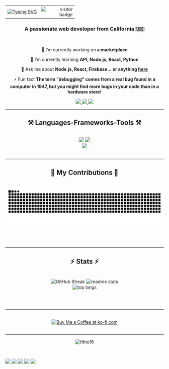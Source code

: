 <table width="100%">
  <tr>
    <td align="left">
      <a href="https://git.io/typing-svg">
        <img src="https://readme-typing-svg.herokuapp.com?font=Righteous&size=25&duration=3000&pause=1000&background=0000FF00&width=435&lines=Hi+There!+%F0%9F%91%8B;Welcome+to+my+GitHub+%F0%9F%92%9C;Let%E2%80%99s+build+something+together!+%F0%9F%9A%80" alt="Typing SVG" />
      </a>
    </td>
    <td align="right" width="100px">
      <img src="https://visitor-badge.laobi.icu/badge?page_id=Ifthe16" alt="visitor badge"/>
    </td>
  </tr>
</table>


<h3 align="center">A passionate web developer from California 🇺🇸</h3>

<br/>

<div align="center">
 
 🔭 I’m currently working on **a marketplace**
 
 🌱 I’m currently learning **API, Node.js, React, Python**

💬 Ask me about **Node.js, React, Firebase... or anything [here](https://github.com/Ifthe16/Ifthe16/issues)**

⚡ Fun fact **The term "debugging" comes from a real bug found in a computer in 1947, but you might find more bugs in your code than in a hardware store!**

 </div>
 
<div align="center"> 
  <a href="mailto:@gmail.com">
    <img src="https://img.shields.io/badge/Gmail-333333?style=for-the-badge&logo=gmail&logoColor=red" />
  </a>
  <a href="https://linkedin.com/" target="_blank">
    <img src="https://img.shields.io/badge/LinkedIn-0077B5?style=for-the-badge&logo=linkedin&logoColor=white" target="_blank" />
  </a>
  <a href="https://github.com" target="_blank">
     <img src="https://img.shields.io/badge/Portfolio-FF5722?style=for-the-badge&logo=todoist&logoColor=white" target="_blank" /> <!-- sqlite, safari, google-chrome are other good icon options -->
  </a>
</div>

 <hr/>
 
<h2 align="center">⚒️ Languages-Frameworks-Tools ⚒️</h2>
<br/>
<div align="center">
    <img src="https://skillicons.dev/icons?i=react,bootstrap,mui,html,css,vscode,github,figma,tailwind,git,unity" />
    <img src="https://skillicons.dev/icons?i=nodejs,express,python,javascript,typescript,firebase,mongodb,c,java,nextjs,mysql,vscode,codepen" /><br>
    <img src="https://skillicons.dev/icons?i=blender,bash,aiscript,django,bots,devto,ai,netlify,notion,ps,powershell,pycharm,replit,wordpress" /><br>
</div>

<br/>
<hr/>

<div align="center">
  <h2>🐍 My Contributions 🐍</h2>
  <br>
  <img alt="snake eating my contributions" src="https://github.com/Ifthe16/Ifthe16/blob/output/github-contribution-grid-snake.svg" />

  
  <br/><br/><br/>
</div>

<hr/>

<h2 align="center">⚡ Stats ⚡</h2>
<br>
<div align=center>
  <img src="https://streak-stats.demolab.com?user=ifthe16&theme=react&border_radius=10&date_format=j%20M%5B%20Y%5D&exclude_days=Sun%2CFri&card_width=390" alt="GitHub Streak" />
  <img width=390 src="https://github-readme-stats-salesp07.vercel.app/api?username=Ifthe16&count_private=true&show_icons=true&theme=react&rank_icon=github&border_radius=10" alt="readme stats" />
  <br/>
  <img width=325 align="center" src="https://github-readme-stats-salesp07.vercel.app/api/top-langs/?username=Ifthe16&hide=HTML&langs_count=8&layout=compact&theme=react&border_radius=10&size_weight=0.5&count_weight=0.5&exclude_repo=github-readme-stats" alt="top langs" />
</div>

<br/><br/>

<hr/>

<br/>

<div align="center">
<a href='https://ko-fi.com/' target='_blank'><img height='64' style='border:0px;height:64px;' src='https://storage.ko-fi.com/cdn/kofi1.png?v=3' border='0' alt='Buy Me a Coffee at ko-fi.com' /></a>
</div>

<br/>

<hr>
<p align="center"> <img src="https://github-profile-trophy.vercel.app/?username=Ifthe16" alt="Ifthe16" /></p>

<br>

![](http://github-profile-summary-cards.vercel.app/api/cards/profile-details?username=Ifthe16&theme=algolia)
![](http://github-profile-summary-cards.vercel.app/api/cards/repos-per-language?username=Ifthe16&theme=algolia) ![](http://github-profile-summary-cards.vercel.app/api/cards/most-commit-language?username=Ifthe16&theme=algolia)
![](http://github-profile-summary-cards.vercel.app/api/cards/stats?username=Ifthe16&theme=algolia) ![](http://github-profile-summary-cards.vercel.app/api/cards/productive-time?username=Ifthe16&theme=algolia&utcOffset=8)
